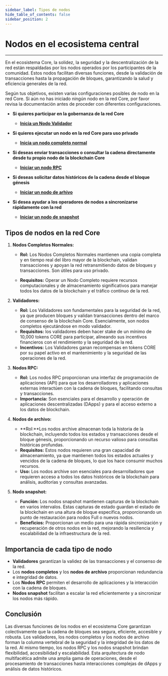 ```yaml
---
sidebar_label: Tipos de nodos
hide_table_of_contents: false
sidebar_position: 2
---
```


# Nodos en el ecosistema central

---

En el ecosistema Core, la solidez, la seguridad y la descentralización de la red están respaldadas por los nodos operados por los participantes de la comunidad. Estos nodos facilitan diversas funciones, desde la validación de transacciones hasta la propagación de bloques, garantizando la salud y eficiencia generales de la red.

Según tus objetivos, existen varias configuraciones posibles de nodo en la red Core. Si aún no has iniciado ningún nodo en la red Core, por favor revisa la documentación antes de proceder con diferentes configuraciones.

- **Si quieres participar en la gobernanza de la red Core**

    - [**Inicia un Nodo Validador**](./config/validator-node-config.md)

- **Si quieres ejecutar un nodo en la red Core para uso privado**
    - [**Inicia un nodo completo normal**](./config/full-node.md)

- **Si deseas enviar transacciones o consultar la cadena directamente desde tu propio nodo de la blockchain Core**

    - [**Iniciar un nodo RPC**](./config/rpc-node-config.md)

- **Si deseas solicitar datos históricos de la cadena desde el bloque génesis**

    - [**Iniciar un nodo de arhivo**](./config/archive-node-config.md)

- **Si desea ayudar a los operadores de nodos a sincronizarse rápidamente con la red**

    - [**Iniciar un nodo de snapshot**](./config/snapshot-node-config.md)

## Tipos de nodos en la red Core

1. **Nodos Completos Normales:**
    - **Rol:** Los Nodos Completos Normales mantienen una copia completa y en tiempo real del libro mayor de la blockchain, validan transacciones y apoyan la red retransmitiendo datos de bloques y transacciones. Son útiles para uso privado.

    - **Requisitos:** Operar un Nodo Completo requiere recursos computacionales y de almacenamiento significativos para manejar todos los datos de la blockchain y el tráfico continuo de la red.

2. **Validadores:**
    - **Rol:** Los Validadores son fundamentales para la seguridad de la red, ya que producen bloques y validan transacciones dentro del marco de consenso de la blockchain Core. Esencialmente, son nodos completos ejecutándose en modo validador.
    - **Requisitos:** los validadores deben hacer stake de un mínimo de 10,000 tokens CORE para participar, alineando sus incentivos financieros con el rendimiento y la seguridad de la red.
    - **Incentivos:** Los Validadores ganan recompensas en tokens CORE por su papel activo en el mantenimiento y la seguridad de las operaciones de la red.

3. **Nodos RPC:**
    - **Rol:** Los nodos RPC proporcionan una interfaz de programación de aplicaciones (API) para que los desarrolladores y aplicaciones externas interactúen con la cadena de bloques, facilitando consultas y transacciones.
    - **Importancia:** Son esenciales para el desarrollo y operación de aplicaciones descentralizadas (DApps) y para el acceso externo a los datos de blockchain.

4. **Nodos de archivo:**
    - \*\*Rol:\*\*Los nodos archive almacenan toda la historia de la blockchain, incluyendo todos los estados y transacciones desde el bloque génesis, proporcionando un recurso valioso para consultas históricas profundas.
    - **Requisitos:** Estos nodos requieren una gran capacidad de almacenamiento, ya que mantienen todos los estados actuales y vencidos de la cadena de bloques, lo que los hace consumir muchos recursos.
    - **Uso:** Los nodos archive son esenciales para desarrolladores que requieren acceso a todos los datos históricos de la blockchain para análisis, auditorías y consultas avanzadas.

5. **Nodo snapshot:**
    - **Función:** Los nodos snapshot mantienen capturas de la blockchain en varios intervalos. Estas capturas de estado guardan el estado de la blockchain en una altura de bloque específica, proporcionando un punto de restauración para nodos Full o nuevos nodos.
    - **Beneficios:** Proporcionan un medio para una rápida sincronización y recuperación de otros nodos en la red, mejorando la resiliencia y escalabilidad de la infraestructura de la red.

## Importancia de cada tipo de nodo

- **Validadores** garantizan la validez de las transacciones y el consenso de la red.
- Los **nodos completos** y los **nodos de archivo** proporcionan redundancia e integridad de datos.
- Los **Nodos RPC** permiten el desarrollo de aplicaciones y la interacción con la cadena de bloques.
- **Nodos snapshot** facilitan a escalar la red eficientemente y a sincronizar los nodos más rápido.

## Conclusión

Las diversas funciones de los nodos en el ecosistema Core garantizan colectivamente que la cadena de bloques sea segura, eficiente, accesible y robusta. Los validadores, los nodos completos y los nodos de archivo forman la columna vertebral de la seguridad y la integridad de los datos de la red. Al mismo tiempo, los nodos RPC y los nodos snapshot brindan flexibilidad, accesibilidad y escalabilidad. Esta arquitectura de nodo multifacética admite una amplia gama de operaciones, desde el procesamiento de transacciones hasta interacciones complejas de dApps y análisis de datos históricos.